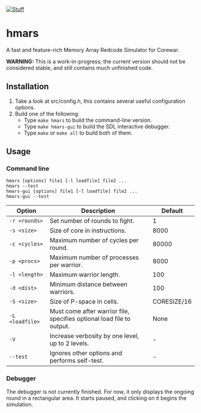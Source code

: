 [![Stuff](https://img.shields.io/static/v1.svg?label=test&message=passed&color=success)](https://github.com/aerkiaga/hmars/)
<!---
[//]: # (![Stuff](https://img.shields.io/static/v1.svg?label=test&message=failed&color=critical))
[//]: # (![Stuff](https://img.shields.io/static/v1.svg?label=test&message=untested&color=important))
--->

# hmars
A fast and feature-rich Memory Array Redcode Simulator for Corewar.

**WARNING:** This is a work-in-progress; the current version should not be considered stable, and still contains much unfinished code.

## Installation
1. Take a look at src/config.h, this contains several useful configuration options.
2. Build one of the following:
   * Type `make hmars` to build the command-line version.
   * Type `make hmars-gui` to build the SDL interactive debugger.
   * Type `make` or `make all` to build both of them.

## Usage
### Command line

    hmars [options] file1 [-l loadfile] file2 ...
    hmars --test
    hmars-gui [options] file1 [-l loadfile] file2 ...
    hmars-gui --test

Option | Description | Default
------ | ------------|---------
`-r <rounds>` | Set number of rounds to fight. | 1
`-s <size>` | Size of core in instructions. | 8000
`-c <cycles>` | Maximum number of cycles per round. | 80000
`-p <procs>` | Maximum number of processes per warrior. | 8000
`-l <length>` | Maximum warrior length. | 100
`-d <dist>` | Minimum distance between warriors. | 100
`-S <size>` | Size of P-space in cells. | CORESIZE/16
`-L <loadfile>` | Must come after warrior file, specifies optional load file to output. | None
`-V` | Increase verbosity by one level, up to 2 levels. | -
`--test` | Ignores other options and performs self-test. | -

### Debugger
The debugger is not currently finished. For now, it only displays the ongoing round in a rectangular area. It starts paused, and clicking on it begins the simulation.
